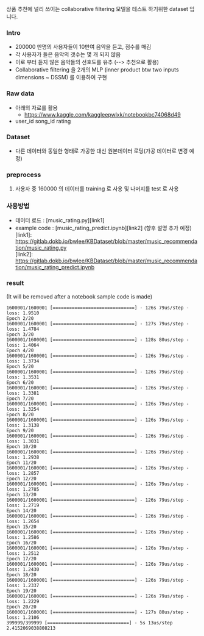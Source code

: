상품 추천에 널리 쓰이는 collaborative filtering 모델을 테스트 하기위한 dataset 입니다.

### Intro
* 200000 만명의 사용자들이 10만여 음악을 듣고, 점수를 매김
* 각 사용자가 들은 음악의 갯수는 몇 개 되지 않음
* 이로 부터 듣지 않은 음악들의 선호도를 유추 (--> 추천으로 활용)
* Collaborative filtering 을 2개의 MLP (inner product btw two inputs dimensions ~ DSSM) 를 이용하여 구현  
    
### Raw data
* 아래의 자료를 활용
    * https://www.kaggle.com/kaggleepwlxk/notebookbc74068d49
* user_id   song_id     rating  

### Dataset
* 다른 데이터와 동일한 형태로 가공한 대신 원본데이터 로딩(가공 데이터로 변경 예정)

### preprocess
1. 사용자 중 160000 의 데이터를 training 로 사용 및 나머지를 test 로 사용

### 사용방법
* 데이터 로드 : [music_rating.py][link1]
* example code : [music_rating_predict.ipynb][link2] (향후 설명 추가 예정)   
[link1]: https://gitlab.dokb.io/bwlee/KBDataset/blob/master/music_recommendation/music_rating.py  
[link2]: https://gitlab.dokb.io/bwlee/KBDataset/blob/master/music_recommendation/music_rating_predict.ipynb  

### result
(It will be removed after a notebook sample code is made)
```
1600001/1600001 [==============================] - 126s 79us/step - loss: 1.9510
Epoch 2/20
1600001/1600001 [==============================] - 127s 79us/step - loss: 1.4784
Epoch 3/20
1600001/1600001 [==============================] - 128s 80us/step - loss: 1.4064
Epoch 4/20
1600001/1600001 [==============================] - 126s 79us/step - loss: 1.3734
Epoch 5/20
1600001/1600001 [==============================] - 126s 79us/step - loss: 1.3531
Epoch 6/20
1600001/1600001 [==============================] - 126s 79us/step - loss: 1.3381
Epoch 7/20
1600001/1600001 [==============================] - 126s 79us/step - loss: 1.3254
Epoch 8/20
1600001/1600001 [==============================] - 126s 79us/step - loss: 1.3138
Epoch 9/20
1600001/1600001 [==============================] - 126s 79us/step - loss: 1.3031
Epoch 10/20
1600001/1600001 [==============================] - 126s 79us/step - loss: 1.2938
Epoch 11/20
1600001/1600001 [==============================] - 126s 79us/step - loss: 1.2857
Epoch 12/20
1600001/1600001 [==============================] - 126s 79us/step - loss: 1.2785
Epoch 13/20
1600001/1600001 [==============================] - 126s 79us/step - loss: 1.2719
Epoch 14/20
1600001/1600001 [==============================] - 126s 79us/step - loss: 1.2654
Epoch 15/20
1600001/1600001 [==============================] - 126s 79us/step - loss: 1.2586
Epoch 16/20
1600001/1600001 [==============================] - 126s 79us/step - loss: 1.2512
Epoch 17/20
1600001/1600001 [==============================] - 126s 79us/step - loss: 1.2430
Epoch 18/20
1600001/1600001 [==============================] - 126s 79us/step - loss: 1.2337
Epoch 19/20
1600001/1600001 [==============================] - 126s 79us/step - loss: 1.2229
Epoch 20/20
1600001/1600001 [==============================] - 127s 80us/step - loss: 1.2106
399999/399999 [==============================] - 5s 13us/step
2.4152069038808213
```




